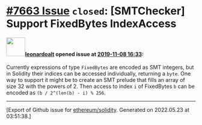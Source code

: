 # [\#7663 Issue](https://github.com/ethereum/solidity/issues/7663) `closed`: [SMTChecker] Support FixedBytes IndexAccess

#### <img src="https://avatars.githubusercontent.com/u/504195?u=ce2facd14af9fd474ebff49f0d44891f56f7500f&v=4" width="50">[leonardoalt](https://github.com/leonardoalt) opened issue at [2019-11-08 16:33](https://github.com/ethereum/solidity/issues/7663):

Currently expressions of type `FixedBytes` are encoded as SMT integers, but in Solidity their indices can be accessed individually, returning a `byte`.
One way to support it might be to create an SMT prelude that fills an array of size 32 with the powers of 2.
Then access to index `i` of FixedBytes `b` can be encoded as `(b / 2^(len(b) - i) % 256`.




-------------------------------------------------------------------------------



[Export of Github issue for [ethereum/solidity](https://github.com/ethereum/solidity). Generated on 2022.05.23 at 03:51:38.]
